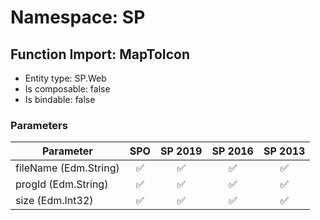 # Namespace: SP

## Function Import: MapToIcon

- Entity type: SP.Web
- Is composable: false
- Is bindable: false

### Parameters

Parameter | SPO | SP 2019 | SP 2016 | SP 2013
----------|:---:|:-------:|:-------:|:-------:
fileName (Edm.String) | ✅ | ✅ | ✅ | ✅
progId (Edm.String) | ✅ | ✅ | ✅ | ✅
size (Edm.Int32) | ✅ | ✅ | ✅ | ✅